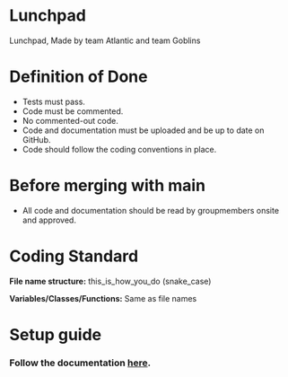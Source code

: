 # Lunchpad
Lunchpad, Made by team Atlantic and team Goblins

# Definition of Done
+ Tests must pass.
+ Code must be commented.
+ No commented-out code.
+ Code and documentation must be uploaded and be up to date on GitHub.
+ Code should follow the coding conventions in place.

# Before merging with main
+ All code and documentation should be read by groupmembers onsite and approved.

# Coding Standard

**File name structure:** this_is_how_you_do (snake_case)

**Variables/Classes/Functions:** Same as file names

# Setup guide


### Follow the documentation <a href="/documentation.md">here</a>.

